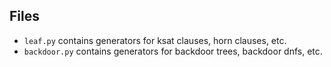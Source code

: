 ## Files

- `leaf.py` contains generators for ksat clauses, horn clauses, etc.
- `backdoor.py` contains generators for backdoor trees, backdoor dnfs, etc.
